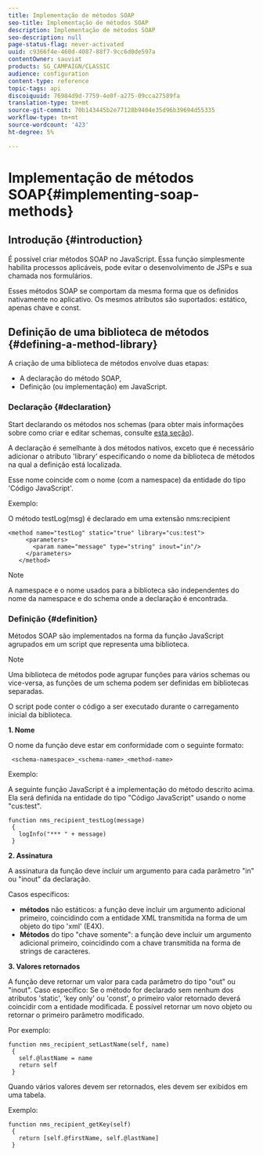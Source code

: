 ```yaml
---
title: Implementação de métodos SOAP
seo-title: Implementação de métodos SOAP
description: Implementação de métodos SOAP
seo-description: null
page-status-flag: never-activated
uuid: c9366f4e-460d-4087-88f7-9cc6d0de597a
contentOwner: sauviat
products: SG_CAMPAIGN/CLASSIC
audience: configuration
content-type: reference
topic-tags: api
discoiquuid: 76984d9d-7759-4e0f-a275-09cca27589fa
translation-type: tm+mt
source-git-commit: 70b143445b2e77128b9404e35d96b39694d55335
workflow-type: tm+mt
source-wordcount: '423'
ht-degree: 5%

---
```



# Implementação de métodos SOAP{#implementing-soap-methods}

## Introdução {#introduction}

É possível criar métodos SOAP no JavaScript. Essa função simplesmente habilita processos aplicáveis, pode evitar o desenvolvimento de JSPs e sua chamada nos formulários.

Esses métodos SOAP se comportam da mesma forma que os definidos nativamente no aplicativo. Os mesmos atributos são suportados: estático, apenas chave e const.

## Definição de uma biblioteca de métodos {#defining-a-method-library}

A criação de uma biblioteca de métodos envolve duas etapas:

* A declaração do método SOAP,
* Definição (ou implementação) em JavaScript.

### Declaração {#declaration}

Start declarando os métodos nos schemas (para obter mais informações sobre como criar e editar schemas, consulte [esta seção](../../configuration/using/about-schema-edition.md)).

A declaração é semelhante à dos métodos nativos, exceto que é necessário adicionar o atributo &#39;library&#39; especificando o nome da biblioteca de métodos na qual a definição está localizada.

Esse nome coincide com o nome (com a namespace) da entidade do tipo &#39;Código JavaScript&#39;.

Exemplo:

O método testLog(msg) é declarado em uma extensão nms:recipient

```
<method name="testLog" static="true" library="cus:test">
     <parameters>
       <param name="message" type="string" inout="in"/>
     </parameters>
   </method>
```

>[!NOTE]
>
>A namespace e o nome usados para a biblioteca são independentes do nome da namespace e do schema onde a declaração é encontrada.

### Definição {#definition}

Métodos SOAP são implementados na forma da função JavaScript agrupados em um script que representa uma biblioteca.

>[!NOTE]
>
>Uma biblioteca de métodos pode agrupar funções para vários schemas ou vice-versa, as funções de um schema podem ser definidas em bibliotecas separadas.

O script pode conter o código a ser executado durante o carregamento inicial da biblioteca.

**1. Nome**

O nome da função deve estar em conformidade com o seguinte formato:

```
 <schema-namespace>_<schema-name>_<method-name>
```

Exemplo:

A seguinte função JavaScript é a implementação do método descrito acima. Ela será definida na entidade do tipo &quot;Código JavaScript&quot; usando o nome &quot;cus:test&quot;.

```
function nms_recipient_testLog(message)
 {
   logInfo("*** " + message)
 }
```

**2. Assinatura**

A assinatura da função deve incluir um argumento para cada parâmetro &quot;in&quot; ou &quot;inout&quot; da declaração.

Casos específicos:

* **métodos** não estáticos: a função deve incluir um argumento adicional primeiro, coincidindo com a entidade XML transmitida na forma de um objeto do tipo &#39;xml&#39; (E4X).
* **Métodos** do tipo &quot;chave somente&quot;: a função deve incluir um argumento adicional primeiro, coincidindo com a chave transmitida na forma de strings de caracteres.

**3. Valores retornados**

A função deve retornar um valor para cada parâmetro do tipo &quot;out&quot; ou &quot;inout&quot;. Caso específico: Se o método for declarado sem nenhum dos atributos &#39;static&#39;, &#39;key only&#39; ou &#39;const&#39;, o primeiro valor retornado deverá coincidir com a entidade modificada. É possível retornar um novo objeto ou retornar o primeiro parâmetro modificado.

Por exemplo:

```
function nms_recipient_setLastName(self, name)
 {
   self.@lastName = name
   return self
 }
```

Quando vários valores devem ser retornados, eles devem ser exibidos em uma tabela.

Exemplo:

```
function nms_recipient_getKey(self)
 {
   return [self.@firstName, self.@lastName]
 }
```

